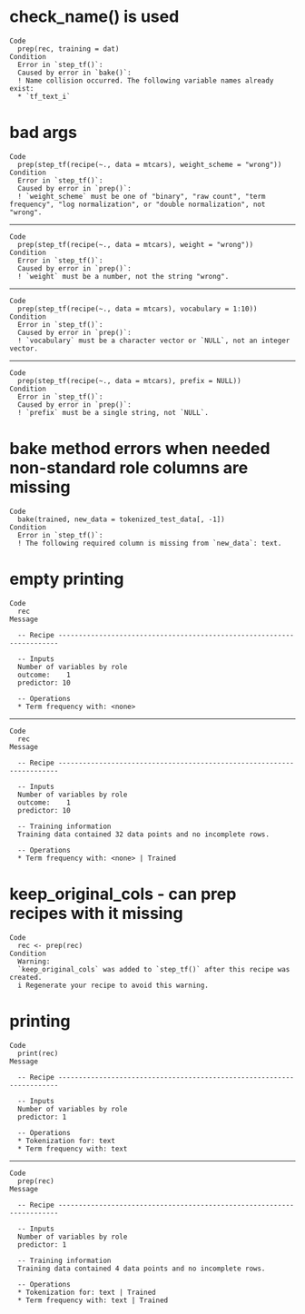 # check_name() is used

    Code
      prep(rec, training = dat)
    Condition
      Error in `step_tf()`:
      Caused by error in `bake()`:
      ! Name collision occurred. The following variable names already exist:
      * `tf_text_i`

# bad args

    Code
      prep(step_tf(recipe(~., data = mtcars), weight_scheme = "wrong"))
    Condition
      Error in `step_tf()`:
      Caused by error in `prep()`:
      ! `weight_scheme` must be one of "binary", "raw count", "term frequency", "log normalization", or "double normalization", not "wrong".

---

    Code
      prep(step_tf(recipe(~., data = mtcars), weight = "wrong"))
    Condition
      Error in `step_tf()`:
      Caused by error in `prep()`:
      ! `weight` must be a number, not the string "wrong".

---

    Code
      prep(step_tf(recipe(~., data = mtcars), vocabulary = 1:10))
    Condition
      Error in `step_tf()`:
      Caused by error in `prep()`:
      ! `vocabulary` must be a character vector or `NULL`, not an integer vector.

---

    Code
      prep(step_tf(recipe(~., data = mtcars), prefix = NULL))
    Condition
      Error in `step_tf()`:
      Caused by error in `prep()`:
      ! `prefix` must be a single string, not `NULL`.

# bake method errors when needed non-standard role columns are missing

    Code
      bake(trained, new_data = tokenized_test_data[, -1])
    Condition
      Error in `step_tf()`:
      ! The following required column is missing from `new_data`: text.

# empty printing

    Code
      rec
    Message
      
      -- Recipe ----------------------------------------------------------------------
      
      -- Inputs 
      Number of variables by role
      outcome:    1
      predictor: 10
      
      -- Operations 
      * Term frequency with: <none>

---

    Code
      rec
    Message
      
      -- Recipe ----------------------------------------------------------------------
      
      -- Inputs 
      Number of variables by role
      outcome:    1
      predictor: 10
      
      -- Training information 
      Training data contained 32 data points and no incomplete rows.
      
      -- Operations 
      * Term frequency with: <none> | Trained

# keep_original_cols - can prep recipes with it missing

    Code
      rec <- prep(rec)
    Condition
      Warning:
      `keep_original_cols` was added to `step_tf()` after this recipe was created.
      i Regenerate your recipe to avoid this warning.

# printing

    Code
      print(rec)
    Message
      
      -- Recipe ----------------------------------------------------------------------
      
      -- Inputs 
      Number of variables by role
      predictor: 1
      
      -- Operations 
      * Tokenization for: text
      * Term frequency with: text

---

    Code
      prep(rec)
    Message
      
      -- Recipe ----------------------------------------------------------------------
      
      -- Inputs 
      Number of variables by role
      predictor: 1
      
      -- Training information 
      Training data contained 4 data points and no incomplete rows.
      
      -- Operations 
      * Tokenization for: text | Trained
      * Term frequency with: text | Trained

